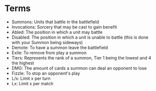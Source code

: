 # Terms
- Summons: Units that battle in the battlefield
- Invocations: Sorcery that may be cast to gain benefit
- Abled: The position in which a unit may battle
- Disabled: The position in which a unit is unable to battle (this is done with your Summon being sideways)
- Demote: To have a summon leave the battlefield
- Exile: To remove from play a summon
- Tiers: Represents the rank of a summon, Tier 1 being the lowest and 4 the highest
- DMG: The amount of cards a summon can deal an opponent to lose
- Fizzle: To stop an opponent's play
- L/x: Limit x per turn
- Lx: Limit x per match
